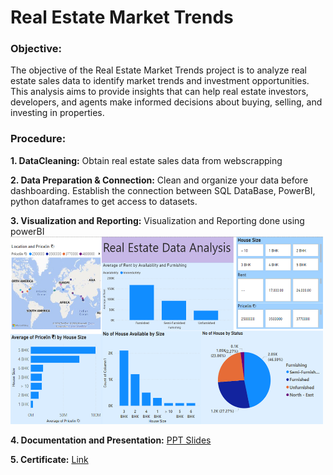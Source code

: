 # Real Estate Market Trends
### **Objective:**

The objective of the Real Estate Market Trends project is to analyze real estate sales data to identify market trends and investment opportunities. This analysis aims to provide insights that can help real estate investors, developers, and agents make informed decisions about buying, selling, and investing in properties.

### **Procedure:**
**1. DataCleaning:**
Obtain real estate sales data from webscrapping

**2. Data  Preparation & Connection:**
Clean and organize your data before dashboarding.
Establish the connection between SQL DataBase, PowerBI, python dataframes to get access to datasets.

**3. Visualization and Reporting:**
Visualization and Reporting done using powerBI
<br/>
<img src="https://github.com/Keerthishankar-Punchithaya/Real-Estate-Market-Trends/blob/main/screenshots/dashboard5.png?raw=true" width="500" height="300">
<br/>

**4. Documentation and Presentation:**
[PPT Slides](https://docs.google.com/presentation/d/1vkBQzQ5Yor4s2vO_fc6d1YuXuMT_7NIOfx9AQzvYIWU/edit?usp=sharing)

**5. Certificate:**
[Link](https://certs.masaischool.com/certificate/cww-b35-ft30_129)
